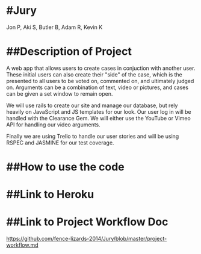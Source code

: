 #Jury
====

Jon P, Aki S, Butler B, Adam R, Kevin K

##Description of Project
======================
A web app that allows users to create cases in conjuction with another user. These initial users can also create their "side" of the case, which is the presented to all users to be voted on, commented on, and ultimately judged on. Arguments can be a combination of text, video or pictures, and cases can be given a set window to remain open.

We will use rails to create our site and manage our database, but rely heavily on JavaScript and JS templates for our look. Our user log in will be handled with the Clearance Gem. We will either use the YouTube or Vimeo API for handling our video arguments.

Finally we are using Trello to handle our user stories and will be using RSPEC and JASMINE for our test coverage.

##How to use the code
=====================


##Link to Heroku
================

##Link to Project Workflow Doc
==============================
https://github.com/fence-lizards-2014/Jury/blob/master/project-workflow.md
